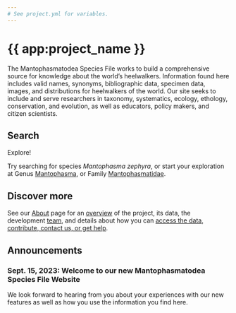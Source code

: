 ```yaml
---
# See project.yml for variables.
---
```

# {{ app:project_name }}
The Mantophasmatodea Species File works to build a comprehensive source for knowledge about the world’s heelwalkers. Information found here includes valid names, synonyms, bibliographic data, specimen data, images, and distributions for heelwalkers of the world. Our site seeks to include and serve researchers in taxonomy, systematics, ecology, ethology, conservation, and evolution, as well as educators, policy makers, and citizen scientists.

## Search

<autocomplete-otu class="w-80 place-content-center" placeholder="Search by taxon name"/>

Explore!

Try searching for species _Mantophasma zephyra_, or start your exploration at Genus [Mantophasma]({{app:project_url}}/otu/925586/overview),  or Family [Mantophasmatidae]({{app:project_url}}/otu/925579/overview).

## Discover more
See our [About](about) page for an [overview](about#overview) of the project, its data, the development [team](about#project-development-and-maintenance), and details about how you can [access the data, contribute, contact us, or get help](about#contribute-or-get-help). 

## Announcements

### Sept. 15, 2023: Welcome to our new Mantophasmatodea Species File Website
<p>We look forward to hearing from you about your experiences with our new features as well as how you use the information you find here.</p>



